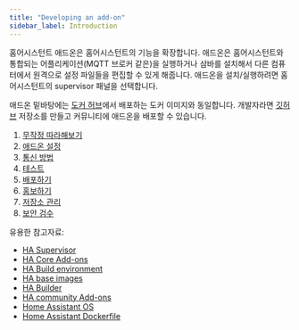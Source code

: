 ```yaml
---
title: "Developing an add-on"
sidebar_label: Introduction
---
```


홈어시스턴트 애드온은 홈어시스턴트의 기능을 확장합니다. 애드온은 홈어시스턴트와 통합되는 어플리케이션(MQTT 브로커 같은)을 실행하거나 삼바를 설치해서 다른 컴퓨터에서 원격으로 설정 파일들을 편집할 수 있게 해줍니다. 애드온을 설치/실행하려면 홈어시스턴트의 supervisor 패널을 선택합니다.

애드온 밑바탕에는 [도커 허브](https://hub.docker.com/)에서 배포하는 도커 이미지와 동일합니다. 개발자라면 [깃허브](https://github.com) 저장소를 만들고 커뮤니티에 애드온을 배포할 수 있습니다.

1. [무작정 따라해보기](/hassio/hassio_addon_tutorial/)
1. [애드온 설정](/hassio/hassio_addon_config/)
1. [통신 방법](/hassio/hassio_addon_communication/)
1. [테스트](/hassio/hassio_addon_testing/)
1. [배포하기](/hassio/hassio_addon_publishing/)
1. [홍보하기](/hassio/hassio_addon_presentation/)
1. [저장소 관리](/hassio/hassio_addon_repository/)
1. [보안 검수](/hassio/hassio_addon_security/)

유용한 참고자료:

* [HA Supervisor](https://github.com/home-assistant/hassio)
* [HA Core Add-ons](https://github.com/home-assistant/hassio-addons)
* [HA Build environment](https://github.com/home-assistant/hassio-build)
* [HA base images](https://github.com/home-assistant/hassio-base)
* [HA Builder](https://github.com/home-assistant/hassio-builder)
* [HA community Add-ons](https://github.com/hassio-addons)
* [Home Assistant OS](https://github.com/home-assistant/hassos)
* [Home Assistant Dockerfile](https://github.com/home-assistant/hassio-homeassistant)
